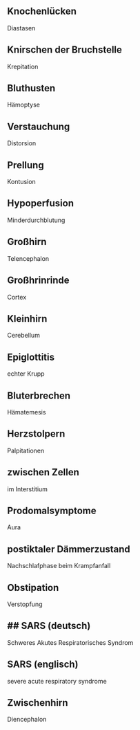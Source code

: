 ## Knochenlücken
Diastasen

## Knirschen der Bruchstelle
Krepitation

## Bluthusten
Hämoptyse

## Verstauchung
Distorsion

## Prellung
Kontusion

## Hypoperfusion
Minderdurchblutung

## Großhirn
Telencephalon

## Großhrinrinde
Cortex

## Kleinhirn
Cerebellum

## Epiglottitis
echter Krupp

## Bluterbrechen
Hämatemesis

## Herzstolpern
Palpitationen

## zwischen Zellen
im Interstitium

## Prodomalsymptome
Aura

## postiktaler Dämmerzustand
Nachschlafphase beim Krampfanfall

## Obstipation
Verstopfung

## ## SARS (deutsch)
Schweres Akutes Respiratorisches Syndrom

## SARS (englisch)
severe acute respiratory syndrome

## Zwischenhirn
Diencephalon

